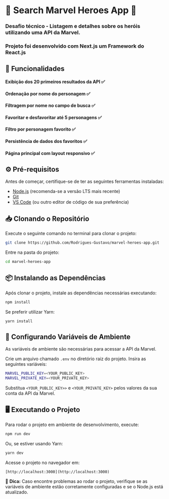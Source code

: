 # 🚀 Search Marvel Heroes App 🚀
### Desafio técnico - Listagem e detalhes sobre os heróis utilizando uma API da Marvel.

### Projeto foi desenvolvido com Next.js um Framework do React.js

## 🧠 Funcionalidades

#### Exibição dos 20 primeiros resultados da API ✅
#### Ordenação por nome do personagem ✅
#### Filtragem por nome no campo de busca ✅
#### Favoritar e desfavoritar até 5 personagens ✅
#### Filtro por personagem favorito ✅
#### Persistência de dados dos favoritos ✅
#### Página principal com layout responsivo ✅

## ⚙️ Pré-requisitos

Antes de começar, certifique-se de ter as seguintes ferramentas instaladas:

- [Node.js](https://nodejs.org/) (recomenda-se a versão LTS mais recente)
- [Git](https://git-scm.com/)
- [VS Code](https://code.visualstudio.com/) (ou outro editor de código de sua preferência)

## 📥 Clonando o Repositório

Execute o seguinte comando no terminal para clonar o projeto:

```sh
git clone https://github.com/Rodrigues-Gustavo/marvel-heroes-app.git
```

Entre na pasta do projeto:

```sh
cd marvel-heroes-app
```

## 📦 Instalando as Dependências

Após clonar o projeto, instale as dependências necessárias executando:

```sh
npm install
```

Se preferir utilizar Yarn:

```sh
yarn install
```

## 🔧 Configurando Variáveis de Ambiente

As variáveis de ambiente são necessárias para acessar a API da Marvel.

Crie um arquivo chamado `.env` no diretório raiz do projeto. Insira as seguintes variáveis:

```sh
MARVEL_PUBLIC_KEY=<YOUR_PUBLIC_KEY>
MARVEL_PRIVATE_KEY=<YOUR_PRIVATE_KEY>
```

Substitua `<YOUR_PUBLIC_KEY>>` e `<YOUR_PRIVATE_KEY>` pelos valores da sua conta da API da Marvel.

## 🖥️ Executando o Projeto

Para rodar o projeto em ambiente de desenvolvimento, execute:

```sh
npm run dev
```

Ou, se estiver usando Yarn:

```sh
yarn dev
```

Acesse o projeto no navegador em:

```
[http://localhost:3000](http://localhost:3000)
```

📌 **Dica:** Caso encontre problemas ao rodar o projeto, verifique se as variáveis de ambiente estão corretamente configuradas e se o Node.js está atualizado.
